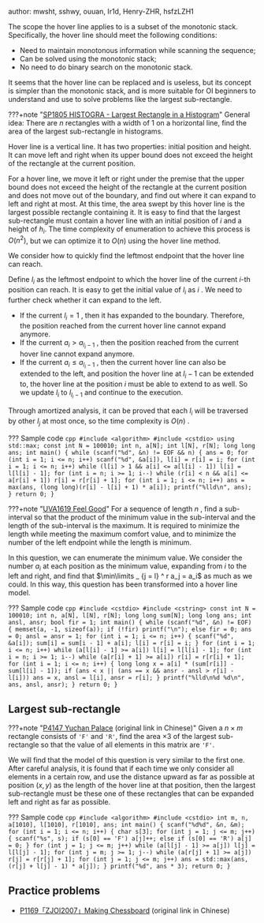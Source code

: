author: mwsht, sshwy, ouuan, Ir1d, Henry-ZHR, hsfzLZH1

The scope the hover line applies to is a subset of the monotonic stack. Specifically, the hover line should meet the following conditions:

- Need to maintain monotonous information while scanning the sequence;
- Can be solved using the monotonic stack;
- No need to do binary search on the monotonic stack.

It seems that the hover line can be replaced and is useless, but its concept is simpler than the monotonic stack, and is more suitable for OI beginners to understand and use to solve problems like the largest sub-rectangle.

???+note "[SP1805 HISTOGRA - Largest Rectangle in a Histogram](https://www.luogu.com.cn/problem/SP1805)"
    General idea: There are $n$ rectangles with a width of $1$ on a horizontal line, find the area of the largest sub-rectangle in histograms.

Hover line is a vertical line. It has two properties: initial position and height. It can move left and right when its upper bound does not exceed the height of the rectangle at the current position.

For a hover line, we move it left or right under the premise that the upper bound does not exceed the height of the rectangle at the current position and does not move out of the boundary, and find out where it can expand to left and right at most. At this time, the area swept by this hover line is the largest possible rectangle containing it. It is easy to find that the largest sub-rectangle must contain a hover line with an initial position of $i$ and a height of $h_i$. The time complexity of enumeration to achieve this process is $O(n ^ 2)$, but we can optimize it to $O(n)$ using the hover line method.

We consider how to quickly find the leftmost endpoint that the hover line can reach.

Define $l_i$ as the leftmost endpoint to which the hover line of the current $i$-th position can reach. It is easy to get the initial value of $l_i$ as $i$ . We need to further check whether it can expand to the left.

- If the current $l_i = 1$ , then it has expanded to the boundary. Therefore, the position reached from the current hover line cannot expand anymore.
- If the current $a_i> a_{l_i-1}$ , then the position reached from the current hover line cannot expand anymore.
- If the current $a_i \le a_{l_i - 1}$ , then the current hover line can also be extended to the left, and position the hover line at $l_i-1$ can be extended to, the hover line at the position $i$ must be able to extend to as well. So we update $l_i$ to $l_{l_i-1}$ and continue to the execution.

Through amortized analysis, it can be proved that each $l_i$ will be traversed by other $l_j$ at most once, so the time complexity is $O(n)$ .

??? Sample code
    ```cpp
    #include <algorithm>
    #include <cstdio>
    using std::max;
    const int N = 100010;
    int n, a[N];
    int l[N], r[N];
    long long ans;
    int main() {
      while (scanf("%d", &n) != EOF && n) {
        ans = 0;
        for (int i = 1; i <= n; i++) scanf("%d", &a[i]), l[i] = r[i] = i;
        for (int i = 1; i <= n; i++)
          while (l[i] > 1 && a[i] <= a[l[i] - 1]) l[i] = l[l[i] - 1];
        for (int i = n; i >= 1; i--)
          while (r[i] < n && a[i] <= a[r[i] + 1]) r[i] = r[r[i] + 1];
        for (int i = 1; i <= n; i++)
          ans = max(ans, (long long)(r[i] - l[i] + 1) * a[i]);
        printf("%lld\n", ans);
      }
      return 0;
    }
    ```

???+note "[UVA1619 Feel Good](https://www.luogu.com.cn/problem/UVA1619)"
    For a sequence of length $n$ , find a sub-interval so that the product of the minimum value in the sub-interval and the length of the sub-interval is the maximum. It is required to minimize the length while meeting the maximum comfort value, and to minimize the number of the left endpoint while the length is minimum.

In this question, we can enumerate the minimum value. We consider the number $a_i$ at each position as the minimum value, expanding from $i$ to the left and right, and find that $\min\limits _ {j = l} ^ r a_j = a_i$ as much as we could. In this way, this question has been transformed into a hover line model.

??? Sample code
    ```cpp
    #include <cstdio>
    #include <cstring>
    const int N = 100010;
    int n, a[N], l[N], r[N];
    long long sum[N];
    long long ans;
    int ansl, ansr;
    bool fir = 1;
    int main() {
      while (scanf("%d", &n) != EOF) {
        memset(a, -1, sizeof(a));
        if (!fir)
          printf("\n");
        else
          fir = 0;
        ans = 0;
        ansl = ansr = 1;
        for (int i = 1; i <= n; i++) {
          scanf("%d", &a[i]);
          sum[i] = sum[i - 1] + a[i];
          l[i] = r[i] = i;
        }
        for (int i = 1; i <= n; i++)
          while (a[l[i] - 1] >= a[i]) l[i] = l[l[i] - 1];
        for (int i = n; i >= 1; i--)
          while (a[r[i] + 1] >= a[i]) r[i] = r[r[i] + 1];
        for (int i = 1; i <= n; i++) {
          long long x = a[i] * (sum[r[i]] - sum[l[i] - 1]);
          if (ans < x || (ans == x && ansr - ansl > r[i] - l[i]))
            ans = x, ansl = l[i], ansr = r[i];
        }
        printf("%lld\n%d %d\n", ans, ansl, ansr);
      }
      return 0;
    }
    ```

## Largest sub-rectangle

???+note "[P4147 Yuchan Palace](https://www.luogu.com.cn/problem/P4147) (original link in Chinese)"
    Given a $n \times m$ rectangle consists of `'F'` and `'R'`, find the area $\times 3$ of the largest sub-rectangle so that the value of all elements in this matrix are `'F'`.

We will find that the model of this question is very similar to the first one. After careful analysis, it is found that if each time we only consider all elements in a certain row, and use the distance upward as far as possible at position $(x, y)$ as the length of the hover line at that position, then the largest sub-rectangle must be these one of these rectangles that can be expanded left and right as far as possible.

??? Sample code
    ```cpp
    #include <algorithm>
    #include <cstdio>
    int m, n, a[1010], l[1010], r[1010], ans;
    int main() {
      scanf("%d%d", &n, &m);
      for (int i = 1; i <= n; i++) {
        char s[3];
        for (int j = 1; j <= m; j++) {
          scanf("%s", s);
          if (s[0] == 'F')
            a[j]++;
          else if (s[0] == 'R')
            a[j] = 0;
        }
        for (int j = 1; j <= m; j++)
          while (a[l[j] - 1] >= a[j]) l[j] = l[l[j] - 1];
        for (int j = m; j >= 1; j--)
          while (a[r[j] + 1] >= a[j]) r[j] = r[r[j] + 1];
        for (int j = 1; j <= m; j++) ans = std::max(ans, (r[j] + l[j] - 1) * a[j]);
      }
      printf("%d", ans * 3);
      return 0;
    }
    ```

## Practice problems

-  [P1169「ZJOI2007」Making Chessboard](https://www.luogu.com.cn/problem/P1169) (original link in Chinese) 
